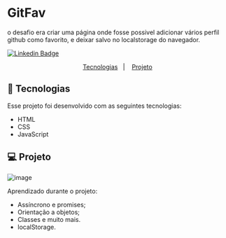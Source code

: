 # GitFav
 
 o desafio era criar uma página onde fosse possivel adicionar vários perfil github como favorito, e deixar salvo no localstorage do navegador.

[![Linkedin Badge](https://img.shields.io/badge/-JonasMartins-blue?style=flat-square&logo=Linkedin&logoColor=white&link=https://https://www.linkedin.com/in/jonas-martins-950a30184/)](https://www.linkedin.com/in/jonas-martins-950a30184/)

 <p align="center">
  <a href="#-tecnologias">Tecnologias</a>&nbsp;&nbsp;&nbsp;|&nbsp;&nbsp;&nbsp;
  <a href="#-projeto">Projeto</a>
  
</p>


## 🚀 Tecnologias

Esse projeto foi desenvolvido com as seguintes tecnologias:

- HTML
- CSS
- JavaScript


## 💻 Projeto

![image](.github/gitfav.png)


Aprendizado durante o projeto:

- Assíncrono e promises;
- Orientação a objetos;
- Classes e muito mais.
- localStorage.



